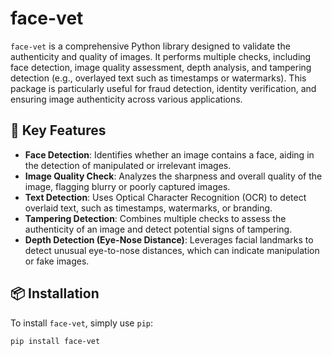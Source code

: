 # **face-vet**

`face-vet` is a comprehensive Python library designed to validate the authenticity and quality of images. It performs multiple checks, including face detection, image quality assessment, depth analysis, and tampering detection (e.g., overlayed text such as timestamps or watermarks). This package is particularly useful for fraud detection, identity verification, and ensuring image authenticity across various applications.

## 🚀 Key Features

- **Face Detection**: Identifies whether an image contains a face, aiding in the detection of manipulated or irrelevant images.
- **Image Quality Check**: Analyzes the sharpness and overall quality of the image, flagging blurry or poorly captured images.
- **Text Detection**: Uses Optical Character Recognition (OCR) to detect overlaid text, such as timestamps, watermarks, or branding.
- **Tampering Detection**: Combines multiple checks to assess the authenticity of an image and detect potential signs of tampering.
- **Depth Detection (Eye-Nose Distance)**: Leverages facial landmarks to detect unusual eye-to-nose distances, which can indicate manipulation or fake images.

## 📦 Installation

To install `face-vet`, simply use `pip`:

```bash
pip install face-vet
